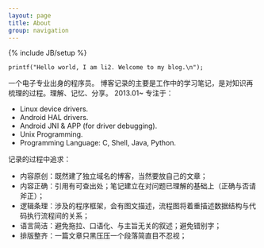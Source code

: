 ```yaml
---
layout: page
title: About
group: navigation
---
```

{% include JB/setup %}

    printf("Hello world, I am li2. Welcome to my blog.\n");

一个电子专业出身的程序员。
博客记录的主要是工作中的学习笔记，是对知识再梳理的过程。理解、记忆、分享。
2013.01~  专注于：

- Linux device drivers.
- Android HAL drivers.
- Android JNI & APP (for driver debugging).
- Unix Programming.
- Programming Language: C, Shell, Java, Python.


记录的过程中追求：

- 内容原创：既然建了独立域名的博客，当然要放自己的文章；
- 内容正确：引用有可查出处；笔记建立在对问题已理解的基础上（正确与否请斧正）；
- 逻辑条理：涉及的程序框架，会有图文描述，流程图将着重描述数据结构与代码执行流程间的关系；
- 语言简洁：避免拖拉、口语化、与主旨无关的叙述；避免错别字；
- 排版整齐：一篇文章只黑压压一个段落简直目不忍视；